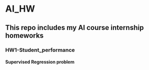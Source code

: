 # AI_HW
## This repo includes my AI course internship homeworks
### HW1-Student_performance
#### Supervised Regression problem
